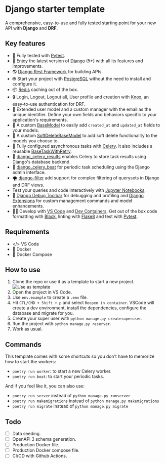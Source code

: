 # Django starter template

A comprehensive, easy-to-use and fully tested starting point for your new API with **Django** and **DRF**.


## Key features

- 🧪 Fully tested with [Pytest](https://docs.pytest.org/en/stable/).
- 🚀 Enjoy the latest version of [Django](https://docs.djangoproject.com/en/5.1/) (5+) with all its features and improvements.
- 🌎 [Django Rest Framework](https://www.django-rest-framework.org/) for building APIs.
- ⛃ Start your project with [PostgreSQL](https://www.postgresql.org/) without the need to install and configure it.
- 📦 [Redis](https://redis.io/) caching out of the box.
- 🔒 Login, Logout, Logout all, User profile and creation with [Knox](https://jazzband.github.io/django-rest-knox/), an easy-to-use authentication for DRF.
- 👤 Extended user model and a custom manager with the email as the unique identifier. Define your own fields and behaviors specific to your application's requirements.
- 🔢 A custom [BaseModel](/apps/core/models.py) to easily add `created_at` and `updated_at` fields to your models.
- 🔢 A custom [SoftDeleteBaseModel](/apps/core/models.py) to add soft delete functionality to the models you choose to.
- 🔀 Fully configured asynchronous tasks with [Celery](https://docs.celeryq.dev/en/stable/). It also includes a reusable [BaseTaskWithRetry](/apps/core/tasks.py).
- 📄 [django_celery_results](https://django-celery-results.readthedocs.io/en/latest/) enables Celery to store task results using Django's database backend.
- 📅 [django_celery_beat](https://django-celery-beat.readthedocs.io/en/latest/) for periodic task scheduling using the Django admin interface.
- 🌪️ [django-filter](https://django-filter.readthedocs.io/en/stable/) add support for complex filtering of querysets in Django and DRF views.
- Test your queries and code interactively with [Jupyter Notebooks](https://jupyter.org/).
- 🐞 [Django Debug Toolbar](https://django-debug-toolbar.readthedocs.io/en/latest/) for debugging and profiling and [Django Extensions](https://django-extensions.readthedocs.io/en/latest/) for custom management commands and model enhancements.
- 👨‍💻 Develop with [VS Code](https://code.visualstudio.com/) and [Dev Containers](https://code.visualstudio.com/docs/devcontainers/containers). Get out of the box code formatting with [Black](https://black.readthedocs.io/en/stable/), linting with [Flake8](https://flake8.pycqa.org/en/latest/) and test with [Pytest](https://docs.pytest.org/en/stable/).


## Requirements

- </> VS Code
- 🐋 Docker
- 🐳 Docker Compose


## How to use

1. Clone the repo or use it as a template to start a new project.
![Use as template](https://docs.github.com/assets/images/help/repository/use-this-template-button.png)
2. Open the project in VS Code.
3. Use `env.example` to create a `.env` file.
4. Hit `CTL/CMD + Shift + p` and select `Reopen in container`. VSCode will create a dev environment, install the dependencies, configure the database and migrate for you.
5. Create your super user with `python manage.py createsuperuser`.
6. Run the project with `python manage.py reserver`.
7. Work as usual.


## Commands

This template comes with some shortcuts so you don't have to memorize how to start the workers:

- `poetry run worker`: to start a new Celery worker.
- `poetry run beat`: to start your periodic tasks.

And if you feel like it, you can also use:

- `poetry run server` instead of `python manage.py runserver`
- `poetry run makemigrations` instead of `python manage.py makemigrations`
- `poetry run migrate` instead of `python manage.py migrate`


## Todo

- [ ] Data seeding.
- [ ] OpenAPI 3 schema generation.
- [ ] Production Docker file.
- [ ] Production Docker compose file.
- [ ] CI/CD with Github Actions.
